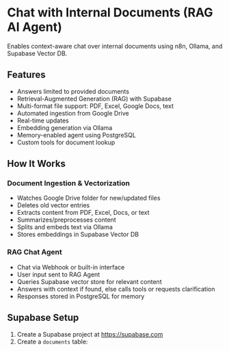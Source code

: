 # Chat with Internal Documents (RAG AI Agent)

Enables context-aware chat over internal documents using n8n, Ollama, and Supabase Vector DB.

## Features
- Answers limited to provided documents
- Retrieval-Augmented Generation (RAG) with Supabase
- Multi-format file support: PDF, Excel, Google Docs, text
- Automated ingestion from Google Drive
- Real-time updates
- Embedding generation via Ollama
- Memory-enabled agent using PostgreSQL
- Custom tools for document lookup

## How It Works

### Document Ingestion & Vectorization
- Watches Google Drive folder for new/updated files
- Deletes old vector entries
- Extracts content from PDF, Excel, Docs, or text
- Summarizes/preprocesses content
- Splits and embeds text via Ollama
- Stores embeddings in Supabase Vector DB

### RAG Chat Agent
- Chat via Webhook or built-in interface
- User input sent to RAG Agent
- Queries Supabase vector store for relevant content
- Answers with context if found, else calls tools or requests clarification
- Responses stored in PostgreSQL for memory

## Supabase Setup
1. Create a Supabase project at https://supabase.com
2. Create a `documents` table:

